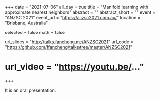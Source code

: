 +++
date = "2021-07-06"
all_day = true
title = "Manifold learning with approximate nearest neighbors"
abstract = ""
abstract_short = ""
event = "ANZSC 2021"
event_url = "https://anzsc2021.com.au/"
location = "Brisbane, Australia"

selected = false
math = false

url_slides = "http://talks.fancheng.me/ANZSC2021"
url_code = "https://github.com/ffancheng/talks/tree/master/ANZSC2021"
# url_video = "https://youtu.be/..."

+++

It is an oral presentation.
